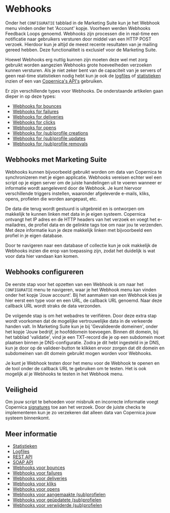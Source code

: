 # Webhooks

Onder het `CONFIGURATIE` tabblad in de Marketing Suite kun je het 
Webhook menu vinden onder het 'Account' kopje. Voorheen werden Webhooks 
Feedback Loops genoemd. Webhooks zijn processen die in real-time een 
notificatie naar gebruikers versturen door middel van een HTTP POST verzoek. 
Hierdoor kun je altijd de meest recente resultaten van je mailing gereed hebben. 
Deze functionaliteit is exclusief voor de Marketing Suite.

Hoewel Webhooks erg nuttig kunnen zijn moeten deze wel met zorg gebruikt worden 
aangezien Webhooks grote hoeveelheden verzoeken kunnen versturen. Als je 
niet zeker bent van de capaciteit van je servers of geen real-time statistieken 
nodig hebt kun je ook de [logfiles](./logfiles-ms "Opvragen van Marketing Suite logfiles") 
of [statistieken](./statistics "Statistieken bekijken") inzien of een van 
[Copernica's API's](./apis "Copernica's SOAP en REST API's") gebruiken.

Er zijn verschillende types voor Webhooks. De onderstaande artikelen 
gaan dieper in op deze types:

* [Webhooks for bounces](webhook-bounces)
* [Webhooks for failures](webhook-failures)
* [Webhooks for deliveries](webhook-deliveries)
* [Webhooks for clicks](webhook-clicks)
* [Webhooks for opens](webhook-opens)
* [Webhooks for (sub)profile creations](webhook-creates)
* [Webhooks for (sub)profile updates](webhook-updates)
* [Webhooks for (sub)profile removals](webhook-deletes)

## Webhooks met Marketing Suite

Webhooks kunnen bijvoorbeeld gebruikt worden om data van Copernica 
te synchronizeren met je eigen applicatie. Webhooks vereisen echter wel een 
script op je eigen server om de juiste handelingen uit te voeren wanneer er 
informatie wordt aangeleverd door de Webhook. Je kunt hiervoor verschillende 
triggers instellen, waaronder afgeleverde e-mails, kliks, opens, profielen die worden aangepast, etc.

De data die terug wordt gestuurd is uitgebreid en is ontworpen om makkelijk 
te kunnen linken met data in je eigen systeem. Copernica ontvangt het IP adres 
en de HTTP headers van het verzoek en voegt het e-mailadres, de profiel 
data en de gelinkte tags toe om naar jou te verzenden. Met deze informatie 
kun je deze makkelijk linken met bijvoorbeeld een profiel in je eigen database.

Door te navigeren naar een database of collectie kun je ook makkelijk de 
Webhooks inzien die erop van toepassing zijn, zodat het duidelijk is 
wat voor data hier vandaan kan komen.

## Webhooks configureren

De eerste stap voor het opzetten van een Webhook is om naar het `CONFIGURATIE` 
menu te navigeren, waar je het Webhook menu kan vinden onder het kopje 'Jouw account'. 
Bij het aanmaken van een Webhook kies je hier eerst een type voor 
en een URL, de callback URL genoemd. Naar deze callback URL wordt straks de 
data verzonden.

De volgende stap is om het webadres te verifiëren. Door deze extra 
stap wordt voorkomen dat de mogelijke vertrouwelijke data in de verkeerde 
handen valt. In Marketing Suite kun je bij 'Gevalideerde domeinen', onder het kopje 'Jouw bedrijf, je hoofddomein toevoegen. Binnen dit domein, bij het tabblad 'validatie', vind je een TXT-record die je op een subdomein moet plaatsen binnen je DNS-configuratie. Zodra je dit hebt ingesteld in je DNS, kun je door op de valideer-button te klikken ervoor zorgen dat dit domein en subdomeinen van dit domein gebruikt mogen worden voor Webhooks.

Je kunt je Webhook testen door het menu voor de Webhook te openen en de tool onder 
de callback URL te gebruiken om te testen. Het is ook mogelijk al je Webhooks 
te testen in het Webhook menu.

## Veiligheid

Om jouw script te behoeden voor misbruik en incorrecte informatie voegt Copernica 
[signatures](./webhook-security) toe aan het verzoek. Door de juiste checks 
te implementeren kun je zo verzekeren dat alleen data van Copernica 
jouw systeem binnenkomt.

## Meer informatie

* [Statistieken](./statistics)
* [Logfiles](./logfiles-ms)
* [REST API](./rest-api)
* [SOAP API](./soap-api-documentation)
* [Webhooks voor bounces](webhook-bounces)
* [Webhooks voor failures](webhook-failures)
* [Webhooks voor deliveries](webhook-deliveries)
* [Webhooks voor kliks](webhook-clicks)
* [Webhooks voor opens](webhook-opens)
* [Webhooks voor aangemaakte (sub)profielen](webhook-creates)
* [Webhooks voor geüpdatete (sub)profielen](webhook-updates)
* [Webhooks voor verwijderde (sub)profielen](webhook-deletes)
